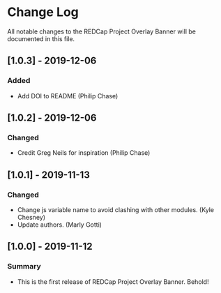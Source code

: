 # Change Log
All notable changes to the REDCap Project Overlay Banner will be documented in this file.

## [1.0.3] - 2019-12-06
### Added
- Add DOI to README (Philip Chase)


## [1.0.2] - 2019-12-06
### Changed
- Credit Greg Neils for inspiration (Philip Chase)


## [1.0.1] - 2019-11-13
### Changed
 - Change js variable name to avoid clashing with other modules. (Kyle Chesney)
 - Update authors. (Marly Gotti)


## [1.0.0] - 2019-11-12
### Summary
 - This is the first release of REDCap Project Overlay Banner. Behold!
